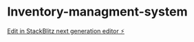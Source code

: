 # Inventory-managment-system

[Edit in StackBlitz next generation editor ⚡️](https://stackblitz.com/~/github.com/MainBank5/Inventory-managment-system)